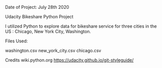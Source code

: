 Date of Project: July 28th 2020


Udacity Bikeshare Python Project

I utilized Python to explore data for bikeshare service for three cities in the US :
Chicago, New York City, Washington.

Files Used:

washington.csv
new_york_city.csv
chicago.csv

Credits
wiki.python.org
https://udacity.github.io/git-styleguide/
